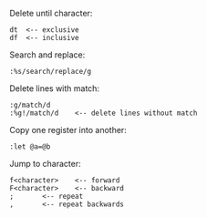 Delete until character:
```
dt	<-- exclusive
df	<-- inclusive
```

Search and replace:
```
:%s/search/replace/g
```

Delete lines with match:
```
:g/match/d
:%g!/match/d	<-- delete lines without match
```

Copy one register into another:
```
:let @a=@b
```

Jump to character:
```
f<character>	<-- forward
F<character>	<-- backward
;		<-- repeat
,		<-- repeat backwards
```
